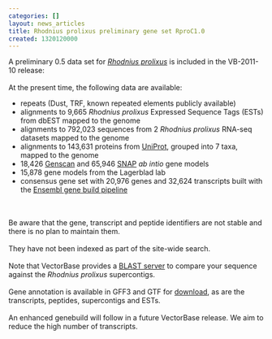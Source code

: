 ```yaml
---
categories: []
layout: news_articles
title: Rhodnius prolixus preliminary gene set RproC1.0
created: 1320120000
---
```

A preliminary 0.5 data set for <a href="/organisms/rhodnius-prolixus"><em>Rhodnius prolixus</em></a> is included in the VB-2011-10 release: 
<br><br>At the present time, the following data are available:
<ul> 
<li> repeats (Dust, TRF, known repeated elements publicly available)</li>
<li> alignments to 9,665 <em>Rhodnius prolixus</em> Expressed Sequence Tags (ESTs) from dbEST mapped to the genome</li>
<li> alignments to 792,023 sequences from 2 <em>Rhodnius prolixus</em> RNA-seq datasets mapped to the genome</li>
<li> alignments to 143,631 proteins from <a href="http://www.uniprot.org/">UniProt</a>, grouped into 7 taxa, mapped to the genome</li>
<li> 18,426 <a href="http://genes.mit.edu/GENSCAN.html">Genscan</a> and 65,946 <a href="http://korflab.ucdavis.edu/software.html">SNAP</a> <em>ab intio</em> gene models</li>
<li> 15,878 gene models from the Lagerblad lab</li>
<li> consensus gene set with 20,976 genes and 32,624 transcripts built with the <a href="http://www.ensembl.org/info/docs/genebuild/genome_annotation.html">Ensembl gene build pipeline</a> </li>
</ul><br><br>Be aware that the gene, transcript and peptide identifiers are not stable and there is no plan to maintain them. <br><br>They have not been indexed as part of the site-wide search. <br><br>Note that VectorBase provides a <a href="/blast">BLAST server</a>  to compare your sequence against the <em>Rhodnius prolixus</em> supercontigs. <br><br>Gene annotation is available in GFF3 and GTF for <a href="/downloads/">download</a>, as are the transcripts, peptides, supercontigs and ESTs. <br><br>An enhanced genebuild will follow in a future VectorBase release.  We aim to reduce the high number of transcripts.
